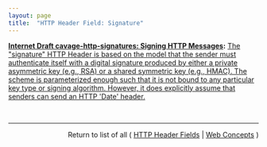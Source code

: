 ```yaml
---
layout: page
title:  "HTTP Header Field: Signature"
---
```


**[Internet Draft cavage-http-signatures: Signing HTTP Messages](/specs/IETF/I-D/cavage-http-signatures "When communicating over the Internet using the HTTP protocol, it can be desirable for a server or client to authenticate the sender of a particular message. It can also be desirable to ensure that the message was not tampered with during transit. This document describes a way for servers and clients to simultaneously add authentication and message integrity to HTTP messages by using a digital signature."):** [The "signature" HTTP Header is based on the model that the sender must authenticate itself with a digital signature produced by either a private asymmetric key (e.g., RSA) or a shared symmetric key (e.g., HMAC). The scheme is parameterized enough such that it is not bound to any particular key type or signing algorithm. However, it does explicitly assume that senders can send an HTTP 'Date' header.](http://tools.ietf.org/html/draft-cavage-http-signatures#section-4 "Read documentation for HTTP Header Field &#34;Signature&#34;")

<br/>
<hr/>

<p style="text-align: right">Return to list of all ( <a href="../http-headers">HTTP Header Fields</a> | <a href="../">Web Concepts</a> )</p>